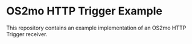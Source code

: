# OS2mo HTTP Trigger Example

This repository contains an example implementation of an OS2mo HTTP Trigger receiver.
